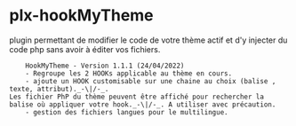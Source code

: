 # plx-hookMyTheme
plugin permettant de modifier le code de votre thème actif  et  d'y injecter du code php sans avoir à éditer vos fichiers.



   
		HookMyTheme - Version 1.1.1 (24/04/2022)
		- Regroupe les 2 HOOKs applicable au thème en cours.
		- ajoute un HOOK customisable sur une chaine au choix (balise , texte, attribut)._-\|/-_. 
	Les fichier PhP du thème peuvent être affiché pour rechercher la balise où appliquer votre hook._-\|/-_. A utiliser avec précaution.
		- gestion des fichiers langues pour le multilingue.
